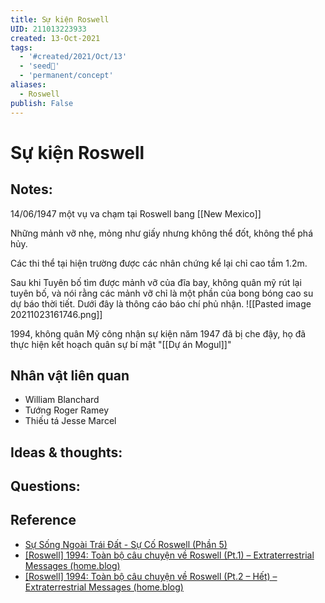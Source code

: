 ```yaml
---
title: Sự kiện Roswell
UID: 211013223933
created: 13-Oct-2021
tags:
  - '#created/2021/Oct/13'
  - 'seed🥜'
  - 'permanent/concept'
aliases:
  - Roswell
publish: False
---
```

# Sự kiện Roswell

## Notes:
14/06/1947 một vụ va chạm tại Roswell bang [[New Mexico]]

Những mảnh vỡ nhẹ, mỏng như giấy nhưng không thể đốt, không thể phá hủy.

Các thi thể tại hiện trường được các nhân chứng kể lại chỉ cao tầm 1.2m.

Sau khi Tuyên bố tìm được mảnh vỡ của đĩa bay, không quân mỹ rút lại tuyên bố, và nói rằng các mảnh vỡ chỉ là một phần của bong bóng cao su dự báo thời tiết. Dưới đây là thông cáo báo chí phủ nhận.
![[Pasted image 20211023161746.png]]

1994, không quân Mỹ công nhận sự kiện năm 1947 đã bị che đậy, họ đã thực hiện kết hoạch quân sự bí mật "[[Dự án Mogul]]"

## Nhân vật liên quan
-   William Blanchard
-   Tướng Roger Ramey
-   Thiếu tá Jesse Marcel

## Ideas & thoughts:

## Questions:

## Reference
- [Sự Sống Ngoài Trái Đất - Sự Cố Roswell (Phần 5)](https://www.youtube.com/watch?v=Z9RVXXHxKTE&t=10s)
- [[Roswell] 1994: Toàn bộ câu chuyện về Roswell (Pt.1) – Extraterrestrial Messages (home.blog)](https://extraterrestrialbeing.home.blog/2020/09/29/roswell-1994-toan-bo-cau-chuyen-ve-roswell-pt-1/)
- [[Roswell] 1994: Toàn bộ câu chuyện về Roswell (Pt.2 – Hết) – Extraterrestrial Messages (home.blog)](https://extraterrestrialbeing.home.blog/2020/09/29/roswell-1994-toan-bo-cau-chuyen-ve-roswell-pt-2-het/)